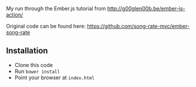 My run through the Ember.js tutorial from http://g00glen00b.be/ember-js-action/

Original code can be found here: https://github.com/song-rate-mvc/ember-song-rate

## Installation

* Clone this code
* Run ```bower install```
* Point your browser at ```index.html```
